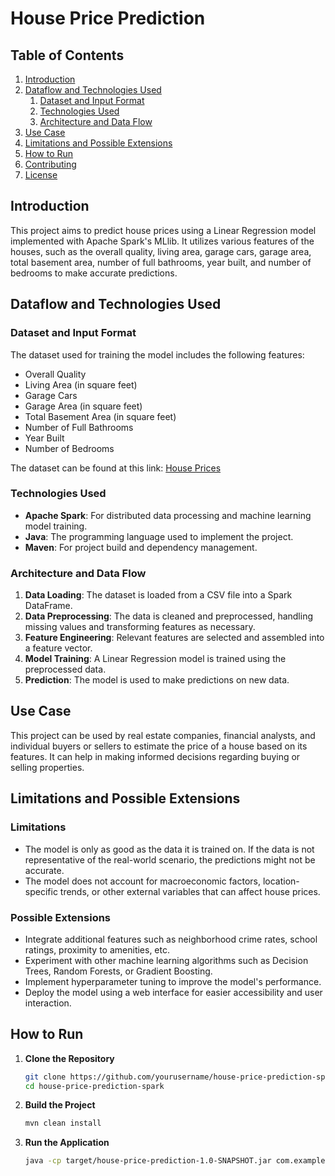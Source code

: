 # House Price Prediction

## Table of Contents
1. [Introduction](#introduction)
2. [Dataflow and Technologies Used](#dataflow-and-technologies-used)
    1. [Dataset and Input Format](#dataset-and-input-format)
    2. [Technologies Used](#technologies-used)
    3. [Architecture and Data Flow](#architecture-and-data-flow)
3. [Use Case](#use-case)
4. [Limitations and Possible Extensions](#limitations-and-possible-extensions)
5. [How to Run](#how-to-run)
6. [Contributing](#contributing)
7. [License](#license)

## Introduction
This project aims to predict house prices using a Linear Regression model implemented with Apache Spark's MLlib. It utilizes various features of the houses, such as the overall quality, living area, garage cars, garage area, total basement area, number of full bathrooms, year built, and number of bedrooms to make accurate predictions.

## Dataflow and Technologies Used

### Dataset and Input Format
The dataset used for training the model includes the following features:
- Overall Quality
- Living Area (in square feet)
- Garage Cars
- Garage Area (in square feet)
- Total Basement Area (in square feet)
- Number of Full Bathrooms
- Year Built
- Number of Bedrooms

The dataset can be found at this link: [House Prices](https://www.kaggle.com/competitions/house-prices-advanced-regression-techniques)

### Technologies Used
- **Apache Spark**: For distributed data processing and machine learning model training.
- **Java**: The programming language used to implement the project.
- **Maven**: For project build and dependency management.

### Architecture and Data Flow
1. **Data Loading**: The dataset is loaded from a CSV file into a Spark DataFrame.
2. **Data Preprocessing**: The data is cleaned and preprocessed, handling missing values and transforming features as necessary.
3. **Feature Engineering**: Relevant features are selected and assembled into a feature vector.
4. **Model Training**: A Linear Regression model is trained using the preprocessed data.
5. **Prediction**: The model is used to make predictions on new data.

## Use Case
This project can be used by real estate companies, financial analysts, and individual buyers or sellers to estimate the price of a house based on its features. It can help in making informed decisions regarding buying or selling properties.

## Limitations and Possible Extensions
### Limitations
- The model is only as good as the data it is trained on. If the data is not representative of the real-world scenario, the predictions might not be accurate.
- The model does not account for macroeconomic factors, location-specific trends, or other external variables that can affect house prices.

### Possible Extensions
- Integrate additional features such as neighborhood crime rates, school ratings, proximity to amenities, etc.
- Experiment with other machine learning algorithms such as Decision Trees, Random Forests, or Gradient Boosting.
- Implement hyperparameter tuning to improve the model's performance.
- Deploy the model using a web interface for easier accessibility and user interaction.

## How to Run
1. **Clone the Repository**
   ```bash
   git clone https://github.com/yourusername/house-price-prediction-spark.git
   cd house-price-prediction-spark
2. **Build the Project**
   ```bash
   mvn clean install
3. **Run the Application**
   ```bash
   java -cp target/house-price-prediction-1.0-SNAPSHOT.jar com.example.HousePricePrediction
   
